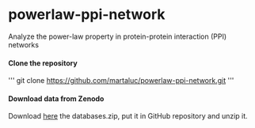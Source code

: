 # powerlaw-ppi-network

Analyze the power-law property in protein-protein interaction (PPI) networks

#### Clone the repository
'''
git clone https://github.com/martaluc/powerlaw-ppi-network.git
'''
#### Download data from Zenodo
Download [here](https://doi.org/10.5281/zenodo.7695121) the databases.zip, put it in GitHub repository and unzip it.
